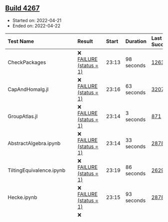 ## [Build 4267](https://oscarci.mathematik.uni-kl.de/job/oscar-stable/4267/)

* Started on: 2022-04-21
* Ended on: 2022-04-22

| Test Name    | Result | Start | Duration | Last Success | First Failure |
|:-------------|:-------|:------|:---------|:-------------|:--------------|
| CheckPackages | ❌ [FAILURE (status = 1)](https://oscarci.mathematik.uni-kl.de/job/oscar-stable/4267/artifact/logs/build-4267/CheckPackages.log) | 23:13 | 98 seconds | [1263](https://oscarci.mathematik.uni-kl.de/job/oscar-stable/1263/) | [1264](https://oscarci.mathematik.uni-kl.de/job/oscar-stable/1264/) |
| CapAndHomalg.jl | ❌ [FAILURE (status = 1)](https://oscarci.mathematik.uni-kl.de/job/oscar-stable/4267/artifact/logs/build-4267/CapAndHomalg.jl.log) | 23:16 | 63 seconds | [3207](https://oscarci.mathematik.uni-kl.de/job/oscar-stable/3207/) | [3208](https://oscarci.mathematik.uni-kl.de/job/oscar-stable/3208/) |
| GroupAtlas.jl | ❌ [FAILURE (status = 1)](https://oscarci.mathematik.uni-kl.de/job/oscar-stable/4267/artifact/logs/build-4267/GroupAtlas.jl.log) | 23:14 | 3 seconds | [871](https://oscarci.mathematik.uni-kl.de/job/oscar-stable/871/) | [872](https://oscarci.mathematik.uni-kl.de/job/oscar-stable/872/) |
| AbstractAlgebra.ipynb | ❌ [FAILURE (status = 1)](https://oscarci.mathematik.uni-kl.de/job/oscar-stable/4267/artifact/logs/build-4267/AbstractAlgebra.ipynb.log) | 23:14 | 33 seconds | [2878](https://oscarci.mathematik.uni-kl.de/job/oscar-stable/2878/) | [2879](https://oscarci.mathematik.uni-kl.de/job/oscar-stable/2879/) |
| TiltingEquivalence.ipynb | ❌ [FAILURE (status = 1)](https://oscarci.mathematik.uni-kl.de/job/oscar-stable/4267/artifact/logs/build-4267/TiltingEquivalence.ipynb.log) | 23:19 | 86 seconds | [2629](https://oscarci.mathematik.uni-kl.de/job/oscar-stable/2629/) | [2630](https://oscarci.mathematik.uni-kl.de/job/oscar-stable/2630/) |
| Hecke.ipynb | ❌ [FAILURE (status = 1)](https://oscarci.mathematik.uni-kl.de/job/oscar-stable/4267/artifact/logs/build-4267/Hecke.ipynb.log) | 23:15 | 93 seconds | [2878](https://oscarci.mathematik.uni-kl.de/job/oscar-stable/2878/) | [2879](https://oscarci.mathematik.uni-kl.de/job/oscar-stable/2879/) |
| uMPS(2,2,4)_0dim.ipynb | ❌ [FAILURE (status = 1)](https://oscarci.mathematik.uni-kl.de/job/oscar-stable/4267/artifact/logs/build-4267/uMPS-2-2-4-_0dim.ipynb.log) | 23:21 | 50 seconds | [3207](https://oscarci.mathematik.uni-kl.de/job/oscar-stable/3207/) | [3208](https://oscarci.mathematik.uni-kl.de/job/oscar-stable/3208/) |
| GITFans.ipynb | ⚠ [TIMEOUT](https://oscarci.mathematik.uni-kl.de/job/oscar-stable/4267/artifact/logs/build-4267/GITFans.ipynb.log) | 23:36 | 605 seconds | [4126](https://oscarci.mathematik.uni-kl.de/job/oscar-stable/4126/) | [4127](https://oscarci.mathematik.uni-kl.de/job/oscar-stable/4127/) |
| GroebnerBasis.ipynb | ❌ [FAILURE (status = 1)](https://oscarci.mathematik.uni-kl.de/job/oscar-stable/4267/artifact/logs/build-4267/GroebnerBasis.ipynb.log) | 23:17 | 66 seconds | [1168](https://oscarci.mathematik.uni-kl.de/job/oscar-stable/1168/) | [1169](https://oscarci.mathematik.uni-kl.de/job/oscar-stable/1169/) |
| AlgebraicGeometry.ipynb | ❌ [FAILURE (status = 1)](https://oscarci.mathematik.uni-kl.de/job/oscar-stable/4267/artifact/logs/build-4267/AlgebraicGeometry.ipynb.log) | 23:21 | 78 seconds | [2326](https://oscarci.mathematik.uni-kl.de/job/oscar-stable/2326/) | [2327](https://oscarci.mathematik.uni-kl.de/job/oscar-stable/2327/) |
| DivFreeNotIndFree.ipynb | ❌ [FAILURE (status = 1)](https://oscarci.mathematik.uni-kl.de/job/oscar-stable/4267/artifact/logs/build-4267/DivFreeNotIndFree.ipynb.log) | 23:46 | 50 seconds | [2998](https://oscarci.mathematik.uni-kl.de/job/oscar-stable/2998/) | [2999](https://oscarci.mathematik.uni-kl.de/job/oscar-stable/2999/) |
| SymAlgIntToS4rep.ipynb | ❌ [FAILURE (status = 1)](https://oscarci.mathematik.uni-kl.de/job/oscar-stable/4267/artifact/logs/build-4267/SymAlgIntToS4rep.ipynb.log) | 23:47 | 63 seconds | [3457](https://oscarci.mathematik.uni-kl.de/job/oscar-stable/3457/) | [3458](https://oscarci.mathematik.uni-kl.de/job/oscar-stable/3458/) |
| persistent_hom_vr.ipynb | ❌ [FAILURE (status = 1)](https://oscarci.mathematik.uni-kl.de/job/oscar-stable/4267/artifact/logs/build-4267/persistent_hom_vr.ipynb.log) | 23:50 | 19 seconds | unknown | unknown |
| GAP | ✅ [SUCCESS](https://oscarci.mathematik.uni-kl.de/job/oscar-stable/4267/artifact/logs/build-4267/GAP.log) | 23:14 | 173 seconds |  |  |
| GAP.jl | ✅ [SUCCESS](https://oscarci.mathematik.uni-kl.de/job/oscar-stable/4267/artifact/logs/build-4267/GAP.jl.log) | 23:14 | 94 seconds |  |  |
| Nemo.jl | ✅ [SUCCESS](https://oscarci.mathematik.uni-kl.de/job/oscar-stable/4267/artifact/logs/build-4267/Nemo.jl.log) | 23:14 | 282 seconds |  |  |
| Hecke.jl | ✅ [SUCCESS](https://oscarci.mathematik.uni-kl.de/job/oscar-stable/4267/artifact/logs/build-4267/Hecke.jl.log) | 23:14 | 2892 seconds |  |  |
| AbstractAlgebra.jl | ✅ [SUCCESS](https://oscarci.mathematik.uni-kl.de/job/oscar-stable/4267/artifact/logs/build-4267/AbstractAlgebra.jl.log) | 23:14 | 565 seconds |  |  |
| Singular.jl | ✅ [SUCCESS](https://oscarci.mathematik.uni-kl.de/job/oscar-stable/4267/artifact/logs/build-4267/Singular.jl.log) | 23:14 | 88 seconds |  |  |
| Polymake.jl | ✅ [SUCCESS](https://oscarci.mathematik.uni-kl.de/job/oscar-stable/4267/artifact/logs/build-4267/Polymake.jl.log) | 23:14 | 511 seconds |  |  |
| JuliaInterface | ✅ [SUCCESS](https://oscarci.mathematik.uni-kl.de/job/oscar-stable/4267/artifact/logs/build-4267/JuliaInterface.log) | 23:17 | 29 seconds |  |  |
| JuliaExperimental | ✅ [SUCCESS](https://oscarci.mathematik.uni-kl.de/job/oscar-stable/4267/artifact/logs/build-4267/JuliaExperimental.log) | 23:17 | 13 seconds |  |  |
| Oscar.jl | ✅ [SUCCESS](https://oscarci.mathematik.uni-kl.de/job/oscar-stable/4267/artifact/logs/build-4267/Oscar.jl.log) | 23:14 | 752 seconds |  |  |
| GroebnerBasis.jl | ✅ [SUCCESS](https://oscarci.mathematik.uni-kl.de/job/oscar-stable/4267/artifact/logs/build-4267/GroebnerBasis.jl.log) | 23:14 | 36 seconds |  |  |
| NemoLinearAlgebraForCAP | ✅ [SUCCESS](https://oscarci.mathematik.uni-kl.de/job/oscar-stable/4267/artifact/logs/build-4267/NemoLinearAlgebraForCAP.log) | 23:14 | 29 seconds |  |  |
| CohP1.ipynb | ✅ [SUCCESS](https://oscarci.mathematik.uni-kl.de/job/oscar-stable/4267/artifact/logs/build-4267/CohP1.ipynb.log) | 23:18 | 65 seconds |  |  |
| Singular.ipynb | ✅ [SUCCESS](https://oscarci.mathematik.uni-kl.de/job/oscar-stable/4267/artifact/logs/build-4267/Singular.ipynb.log) | 23:16 | 43 seconds |  |  |
| g-vectors.ipynb | ✅ [SUCCESS](https://oscarci.mathematik.uni-kl.de/job/oscar-stable/4267/artifact/logs/build-4267/g-vectors.ipynb.log) | 23:23 | 208 seconds |  |  |
| K3-16.ipynb | ✅ [SUCCESS](https://oscarci.mathematik.uni-kl.de/job/oscar-stable/4267/artifact/logs/build-4267/K3-16.ipynb.log) | 23:26 | 109 seconds |  |  |
| c-automorphisms.ipynb | ✅ [SUCCESS](https://oscarci.mathematik.uni-kl.de/job/oscar-stable/4267/artifact/logs/build-4267/c-automorphisms.ipynb.log) | 23:28 | 94 seconds |  |  |
| wronski-poly.ipynb | ✅ [SUCCESS](https://oscarci.mathematik.uni-kl.de/job/oscar-stable/4267/artifact/logs/build-4267/wronski-poly.ipynb.log) | 23:30 | 263 seconds |  |  |
| Tropicalization.ipynb | ✅ [SUCCESS](https://oscarci.mathematik.uni-kl.de/job/oscar-stable/4267/artifact/logs/build-4267/Tropicalization.ipynb.log) | 23:34 | 109 seconds |  |  |
| hom_vr_complexes.ipynb | ✅ [SUCCESS](https://oscarci.mathematik.uni-kl.de/job/oscar-stable/4267/artifact/logs/build-4267/hom_vr_complexes.ipynb.log) | 23:48 | 111 seconds |  |  |
